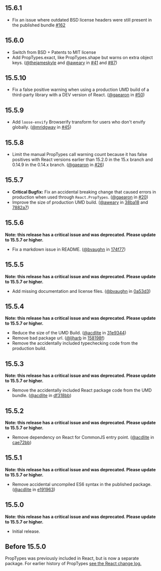 ## 15.6.1
* Fix an issue where outdated BSD license headers were still present in the published bundle [#162](https://github.com/facebook/prop-types/issues/162)

## 15.6.0

* Switch from BSD + Patents to MIT license
* Add PropTypes.exact, like PropTypes.shape but warns on extra object keys. ([@thejameskyle](https://github.com/thejameskyle) and [@aweary](https://github.com/aweary) in [#41](https://github.com/reactjs/prop-types/pull/41) and [#87](https://github.com/reactjs/prop-types/pull/87))

## 15.5.10

* Fix a false positive warning when using a production UMD build of a third-party library with a DEV version of React. ([@gaearon](https://github.com/gaearon) in [#50](https://github.com/reactjs/prop-types/pull/50))

## 15.5.9

* Add `loose-envify` Browserify transform for users who don't envify globally. ([@mridgway](https://github.com/mridgway) in [#45](https://github.com/reactjs/prop-types/pull/45))

## 15.5.8

* Limit the manual PropTypes call warning count because it has false positives with React versions earlier than 15.2.0 in the 15.x branch and 0.14.9 in the 0.14.x branch. ([@gaearon](https://github.com/gaearon) in [#26](https://github.com/reactjs/prop-types/pull/26))

## 15.5.7

* **Critical Bugfix:** Fix an accidental breaking change that caused errors in production when used through `React.PropTypes`.  ([@gaearon](https://github.com/gaearon) in [#20](https://github.com/reactjs/prop-types/pull/20))
* Improve the size of production UMD build.  ([@aweary](https://github.com/aweary) in [38ba18](https://github.com/reactjs/prop-types/commit/38ba18a4a8f705f4b2b33c88204573ddd604f2d6) and [7882a7](https://github.com/reactjs/prop-types/commit/7882a7285293db5f284bcf559b869fd2cd4c44d4))

## 15.5.6

**Note: this release has a critical issue and was deprecated. Please update to 15.5.7 or higher.**

* Fix a markdown issue in README. ([@bvaughn](https://github.com/bvaughn) in [174f77](https://github.com/reactjs/prop-types/commit/174f77a50484fa628593e84b871fb40eed78b69a))

## 15.5.5

**Note: this release has a critical issue and was deprecated. Please update to 15.5.7 or higher.**

* Add missing documentation and license files.  ([@bvaughn](https://github.com/bvaughn) in [0a53d3](https://github.com/reactjs/prop-types/commit/0a53d3a34283ae1e2d3aa396632b6dc2a2061e6a))

## 15.5.4

**Note: this release has a critical issue and was deprecated. Please update to 15.5.7 or higher.**

* Reduce the size of the UMD Build. ([@acdlite](https://github.com/acdlite) in [31e9344](https://github.com/reactjs/prop-types/commit/31e9344ca3233159928da66295da17dad82db1a8))
* Remove bad package url. ([@ljharb](https://github.com/ljharb) in [158198f](https://github.com/reactjs/prop-types/commit/158198fd6c468a3f6f742e0e355e622b3914048a))
* Remove the accidentally included typechecking code from the production build.

## 15.5.3

**Note: this release has a critical issue and was deprecated. Please update to 15.5.7 or higher.**

* Remove the accidentally included React package code from the UMD bundle. ([@acdlite](https://github.com/acdlite) in [df318bb](https://github.com/reactjs/prop-types/commit/df318bba8a89bc5aadbb0292822cf4ed71d27ace))

## 15.5.2

**Note: this release has a critical issue and was deprecated. Please update to 15.5.7 or higher.**

* Remove dependency on React for CommonJS entry point. ([@acdlite](https://github.com/acdlite) in [cae72bb](https://github.com/reactjs/prop-types/commit/cae72bb281a3766c765e3624f6088c3713567e6d))


## 15.5.1

**Note: this release has a critical issue and was deprecated. Please update to 15.5.7 or higher.**

* Remove accidental uncompiled ES6 syntax in the published package. ([@acdlite](https://github.com/acdlite) in [e191963](https://github.com/facebook/react/commit/e1919638b39dd65eedd250a8bb649773ca61b6f1))

## 15.5.0

**Note: this release has a critical issue and was deprecated. Please update to 15.5.7 or higher.**

* Initial release.

## Before 15.5.0

PropTypes was previously included in React, but is now a separate package. For earlier history of PropTypes [see the React change log.](https://github.com/facebook/react/blob/master/CHANGELOG.md)
